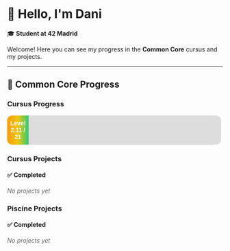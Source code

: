 # 👋 Hello, I'm Dani

🎓 **Student at 42 Madrid**

Welcome! Here you can see my progress in the **Common Core** cursus and my projects.

---

## 🚀 Common Core Progress

### Cursus Progress

<!-- PROGRESS START -->

<div style="width:100%; max-width:500px; margin-bottom:1em; font-family:Arial, sans-serif;">
  <div style="background:#ddd; border-radius:12px; overflow:hidden;">
    <div style="
        width:10.05%;
        background: linear-gradient(90deg, #f39c12, #f1c40f, #2ecc71);
        color:white;
        text-align:center;
        padding:10px 0;
        font-weight:bold;
        transition: width 1s ease-in-out;
    ">
      Level 2.11 / 21
    </div>
  </div>
</div>

<!-- PROGRESS END -->

### Cursus Projects
<!-- CURSUS START -->
<h4>✅ Completed</h4>
<p style='font-style:italic; color:#666;'>No projects yet</p>
<!-- CURSUS END -->

### Piscine Projects
<!-- PISCINE START -->
<h4>✅ Completed</h4>
<p style='font-style:italic; color:#666;'>No projects yet</p>
<!-- PISCINE END -->

